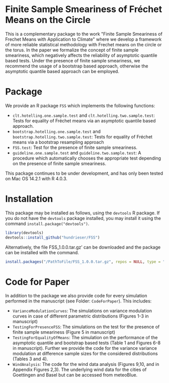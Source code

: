 # Finite Sample Smeariness of Fréchet Means on the Circle

This is a complementary package to the work "Finite Sample Smeariness of Frechet Means with Application to Climate" where we develop a framework of more reliable statistical methodology with Frechet means on the circle or the torus. In the paper we formalize the concept of finite sample smeariness, which negatively affects the reliability of asymptotic quantile based tests. Under the presence of finite sample smeariness, we recommend the usage of a bootstrap based approach, otherwise the asymptotic quantile based approach can be employed. 


# Package
We provide an R package `FSS` which implements the following functions:
+ `clt.hotelling.one.sample.test` and `clt.hotelling.two.sample.test`: Tests for equality of Fréchet means via an asymptotic quantile based approach. 
+ `bootstrap.hotelling.one.sample.test` and `bootstrap.hotelling.two.sample.test`: Tests for equality of Fréchet means via a bootstrap resampling approach
+ `FSS.test`: Test for the presence of finite sample smeariness. 
+ `guideline.one.sample.test` and `guideline.two.sample.test`: A  procedure which automatically chooses the appropriate test depending on the presence of finite sample smeariness. 

This package continues to be under development, and has only been tested on Mac OS 14.2.1 with R 4.0.3. 

# Installation
This package may be installed as follows, using the `devtools` R package. If you do not have the `devtools`
package installed, you may install it using the command `install.package("devtools")`.
```r
library(devtools)
devtools::install_github("hundrieser/FSS")
```
Alternatively, the file FSS_1.0.0.tar.gz’ can be downloaded and the package can be installed with the command.
```r
install.packages("/PathToFile/FSS_1.0.0.tar.gz", repos = NULL, type = "source")
```

# Code for Paper
In addition to the package we also provide code for every simulation performed in the manuscript (see Folder: `CodeForPaper`). This includes:
+ `VarianceModulationCurves`: The simulations on variance modulation curves in case of different parametric distributions (Figures 1-3 in manuscript)
+ `TestingForPresenceFSS`: The simulations on the test for the presence of finite sample smeariness (Figure 5 in manuscript)
+ `TestingForEqualityOfMeans`: The simulation on the performance of the asymptotic quantile and bootstrap based tests (Table 1 and Figures 6-8 in manuscript). Further we provide the code for the variance variance modulation at difference sample sizes for the considered distributions (Tables 3 and 4). 
+ `WindAnalysis`: The code for the wind data analysis (Figures 9,10, and in Appendix Figures 2,3). The underlying wind data for the cities of Goettingen and Basel but can be accessed from meteoBlue. 